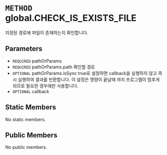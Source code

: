 # `METHOD` global.CHECK_IS_EXISTS_FILE
지정된 경로에 파일이 존재하는지 확인합니다.

## Parameters
* `REQUIRED` pathOrParams 
* `REQUIRED` pathOrParams.path	확인할  경로
* `OPTIONAL` pathOrParams.isSync	true로  설정하면 callback을 실행하지 않고 즉시 실행하여 결과를 반환합니다. 이 설정은 명령이 끝날때 까지 프로그램이 멈추게 되므로 필요한 경우에만 사용합니다.
* `OPTIONAL` callback 

## Static Members
No static members.

## Public Members
No public members.
